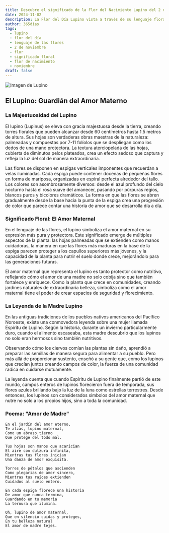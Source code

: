 ```yaml
---
title: Descubre el significado de la Flor del Nacimiento Lupino del 2 de noviembre
date: 2024-11-02
description: La Flor del Día Lupino vista a través de su lenguaje floral e historias
author: 365días
tags:
  - lupino
  - flor del día
  - lenguaje de las flores
  - 2 de noviembre
  - flor
  - significado floral
  - flor de nacimiento
  - noviembre
draft: false
---
```


![Imagen de Lupino](https://cdn.pixabay.com/photo/2019/10/29/08/38/grass-4586431_1280.jpg#center)


## El Lupino: Guardián del Amor Materno

### La Majestuosidad del Lupino

El lupino (Lupinus) se eleva con gracia majestuosa desde la tierra, creando torres florales que pueden alcanzar desde 60 centímetros hasta 1.5 metros de altura. Sus hojas son verdaderas obras maestras de la naturaleza: palmeadas y compuestas por 7-11 folíolos que se despliegan como los dedos de una mano protectora. La textura aterciopelada de las hojas, cubierta de diminutos pelos plateados, crea un efecto sedoso que captura y refleja la luz del sol de manera extraordinaria.

Las flores se disponen en espigas verticales imponentes que recuerdan a velas iluminadas. Cada espiga puede contener docenas de pequeñas flores en forma de mariposa, organizadas en espiral perfecta alrededor del tallo. Los colores son asombrosamente diversos: desde el azul profundo del cielo nocturno hasta el rosa suave del amanecer, pasando por púrpuras regios, blancos puros y bicolores dramáticos. La forma en que las flores se abren gradualmente desde la base hacia la punta de la espiga crea una progresión de color que parece contar una historia de amor que se desarrolla día a día.

### Significado Floral: El Amor Maternal

En el lenguaje de las flores, el lupino simboliza el amor maternal en su expresión más pura y protectora. Este significado emerge de múltiples aspectos de la planta: las hojas palmeadas que se extienden como manos cuidadoras, la manera en que las flores más maduras en la base de la espiga parecen proteger a los capullos superiores más jóvenes, y la capacidad de la planta para nutrir el suelo donde crece, mejorándolo para las generaciones futuras.

El amor maternal que representa el lupino es tanto protector como nutritivo, reflejando cómo el amor de una madre no solo cobija sino que también fortalece y enriquece. Como la planta que crece en comunidades, creando jardines naturales de extraordinaria belleza, simboliza cómo el amor maternal tiene el poder de crear espacios de seguridad y florecimiento.

### La Leyenda de la Madre Lupino

En las antiguas tradiciones de los pueblos nativos americanos del Pacífico Noroeste, existe una conmovedora leyenda sobre una mujer llamada Espíritu de Lupino. Según la historia, durante un invierno particularmente duro, cuando el alimento escaseaba, esta madre descubrió que los lupinos no solo eran hermosos sino también nutritivos.

Observando cómo los ciervos comían las plantas sin daño, aprendió a preparar las semillas de manera segura para alimentar a su pueblo. Pero más allá de proporcionar sustento, enseñó a su gente que, como los lupinos que crecían juntos creando campos de color, la fuerza de una comunidad radica en cuidarse mutuamente.

La leyenda cuenta que cuando Espíritu de Lupino finalmente partió de este mundo, campos enteros de lupinos florecieron fuera de temporada, sus flores azules brillando bajo la luz de la luna como estrellas terrestres. Desde entonces, los lupinos son considerados símbolos del amor maternal que nutre no solo a los propios hijos, sino a toda la comunidad.

### Poema: "Amor de Madre"

    En el jardín del amor eterno,
    Te alzas, lupino maternal,
    Como un abrazo tierno
    Que protege del todo mal.

    Tus hojas son manos que acarician
    El aire con dulzura infinita,
    Mientras tus flores inician
    Una danza de amor exquisita.

    Torres de pétalos que ascienden
    Como plegarias de amor sincero,
    Mientras tus raíces extienden
    Cuidados al suelo entero.

    En cada espiga florece una historia
    De amor que nunca termina,
    Guardando en tu memoria
    La ternura que ilumina.

    Oh, lupino de amor maternal,
    Que en silencio cuidas y proteges,
    En tu belleza natural
    El amor de madre tejes.
